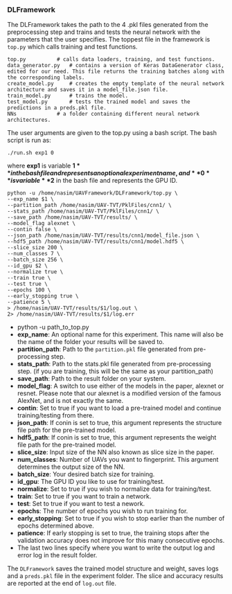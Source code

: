 
### DLFramework

The DLFramework takes the path to the 4 .pkl files generated from the preprocessing step and trains and tests the neural network with the parameters that the user specifies. The toppest file in the framework is `top.py` which calls training and test functions.

	top.py			# calls data loaders, training, and test functions.
	data_generator.py	# contains a version of Keras DataGenerator class, edited for our need. This file returns the training batches along with the corresponding labels.
	create_model.py		# creates the empty template of the neural network architecture and saves it in a model_file.json file.
	train_model.py 		# trains the model.
	test_model.py		# tests the trained model and saves the predictions in a preds.pkl file.
	NNs 			# a folder containing different neural network architectures.

The user arguments are given to the top.py using a bash script. The bash script is run as:

	./run.sh exp1 0

where **exp1** is variable **$1** in the bash file and represents an optional experiment name, and **0** is variable **$2** in the bash file and represents the GPU ID.

	python -u /home/nasim/UAVFramework/DLFramework/top.py \
	--exp_name $1 \
	--partition_path /home/nasim/UAV-TVT/PklFiles/cnn1/ \
	--stats_path /home/nasim/UAV-TVT/PklFiles/cnn1/ \
	--save_path /home/nasim/UAV-TVT/results/ \
	--model_flag alexnet \
	--contin false \
	--json_path /home/nasim/UAV-TVT/results/cnn1/model_file.json \
	--hdf5_path /home/nasim/UAV-TVT/results/cnn1/model.hdf5 \
	--slice_size 200 \
	--num_classes 7 \
	--batch_size 256 \
	--id_gpu $2 \
	--normalize true \
	--train true \
	--test true \
	--epochs 100 \
	--early_stopping true \
	--patience 5 \
	> /home/nasim/UAV-TVT/results/$1/log.out \
	2> /home/nasim/UAV-TVT/results/$1/log.err
	
- python -u path_to_top.py
- **exp_name**: An optional name for this experiment. This name will also be the name of the folder your results will be saved to.
- **partition_path**: Path to the `partition.pkl` file generated from pre-processing step.
- **stats_path**: Path to the stats.pkl file generated from pre-processing step. (if you are training, this will be the same as your partition_path)
- **save_path**: Path to the result folder on your system.
- **model_flag**: A switch to use either of the models in the paper, alexnet or resnet. Please note that our alexnet is a modified version of the famous AlexNet, and is not exactly the same.
- **contin**: Set to true if you want to load a pre-trained model and continue training/testing from there.
- **json_path**: If conin is set to true, this argument represents the structure file path for the pre-trained model.
- **hdf5_path**: If conin is set to true, this argument represents the weight file path for the pre-trained model.
- **slice_size**: Input size of the NN also known as slice size in the paper.
- **num_classes**: Number of UAVs you want to fingerprint. This argument determines the output size of the NN.
- **batch_size**: Your desired batch size for training.
- **id_gpu**: The GPU ID you like to use for training/test.
- **normalize**: Set to true if you wish to normalize data for training/test.
- **train**: Set to true if you want to train a network.
- **test**: Set to true if you want to test a nework.
- **epochs**: The number of epochs you wish to run training for.
- **early_stopping**: Set to true if you wish to stop earlier than the number of epochs determined above.
- **patience**: If early stopping is set to true, the training stops after the validation accuracy does not improve for this many consecutive epochs.
- The last two lines specify where you want to write the output log and error log in the result folder.

The `DLFramework` saves the trained model structure and weight, saves logs and a `preds.pkl` file in the experiment folder.
The slice and accuracy results are reported at the end of `log.out` file.

